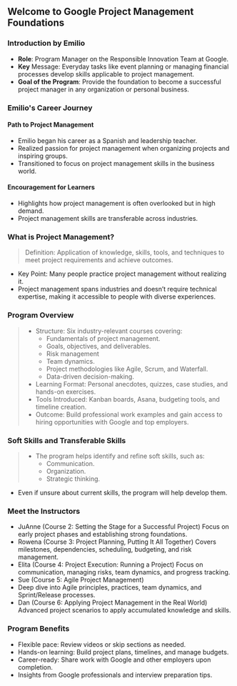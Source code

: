 ## Welcome to Google Project Management Foundations
### Introduction by Emilio
- **Role**: Program Manager on the Responsible Innovation Team at Google.
- **Key** Message: Everyday tasks like event planning or managing financial processes develop skills applicable to project management.
- **Goal of the Program**: Provide the foundation to become a successful project manager in any organization or personal business.

### Emilio's Career Journey
#### Path to Project Management
- Emilio began his career as a Spanish and leadership teacher.
- Realized passion for project management when organizing projects and inspiring groups.
-  Transitioned to focus on project management skills in the business world.
#### Encouragement for Learners
- Highlights how project management is often overlooked but in high demand.
- Project management skills are transferable across industries.
### What is Project Management?
> Definition: Application of knowledge, skills, tools, and techniques to meet project requirements and achieve outcomes.
- Key Point: Many people practice project management without realizing it.
- Project management spans industries and doesn’t require technical expertise, making it accessible to people with diverse experiences.
### Program Overview
> - Structure: Six industry-relevant courses covering:
>    - Fundamentals of project management.
>    - Goals, objectives, and deliverables.
>    - Risk management 
>    - Team dynamics.
>    - Project methodologies like Agile, Scrum, and Waterfall.
>    - Data-driven decision-making.
> - Learning Format: Personal anecdotes, quizzes, case studies, and hands-on exercises.
> - Tools Introduced: Kanban boards, Asana, budgeting tools, and timeline creation.
> - Outcome: Build professional work examples and gain access to hiring opportunities with Google and top employers.

### Soft Skills and Transferable Skills
> - The program helps identify and refine soft skills, such as:
>     - Communication.
>     - Organization.
>     - Strategic thinking.
- Even if unsure about current skills, the program will help develop them.
### Meet the Instructors
- JuAnne (Course 2: Setting the Stage for a Successful Project)
Focus on early project phases and establishing strong foundations.
- Rowena (Course 3: Project Planning, Putting It All Together)
Covers milestones, dependencies, scheduling, budgeting, and risk management.
- Elita (Course 4: Project Execution: Running a Project)
Focus on communication, managing risks, team dynamics, and progress tracking.
- Sue (Course 5: Agile Project Management)
- Deep dive into Agile principles, practices, team dynamics, and Sprint/Release processes.
- Dan (Course 6: Applying Project Management in the Real World)
Advanced project scenarios to apply accumulated knowledge and skills.
### Program Benefits
- Flexible pace: Review videos or skip sections as needed.
- Hands-on learning: Build project plans, timelines, and manage budgets.
- Career-ready: Share work with Google and other employers upon completion.
- Insights from Google professionals and interview preparation tips.